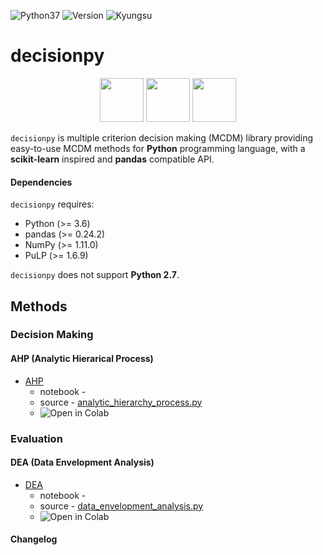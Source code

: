 <img alt="Python37" src="https://img.shields.io/badge/Python-3.7-blue.svg" /> <img alt="Version" src="https://img.shields.io/badge/Version-0.0.1b-red.svg" /> <img alt="Kyungsu" src="https://img.shields.io/badge/Created%20by-Kyungsu-orange.svg" />

# decisionpy

<p align="center">
  <img height="70" src="https://upload.wikimedia.org/wikipedia/commons/thumb/e/ed/Pandas_logo.svg/600px-Pandas_logo.svg.png" />
  <img height="70" src="https://upload.wikimedia.org/wikipedia/commons/thumb/1/1a/NumPy_logo.svg/2880px-NumPy_logo.svg.png" />
  <img height="70" src="https://upload.wikimedia.org/wikipedia/en/a/a7/COIN_OR_LOGO.png" />
</p>

`decisionpy` is multiple criterion decision making (MCDM) library providing easy-to-use MCDM methods for **Python** programming language, with a **scikit-learn** inspired and **pandas** compatible API.

#### Dependencies

`decisionpy` requires:

* Python (>= 3.6)
* pandas (>= 0.24.2)
* NumPy (>= 1.11.0)
* PuLP (>= 1.6.9)

`decisionpy` does not support **Python 2.7**.

## Methods

### Decision Making
  
#### AHP (Analytic Hierarical Process)

- [AHP]()
  - notebook - []()
  - source - [analytic_hierarchy_process.py]()
  - <img align="left" src="https://colab.research.google.com/assets/colab-badge.svg" alt="Open in Colab" title="Open and Execute in Google Colaboratory">

### Evaluation

#### DEA (Data Envelopment Analysis)

- [DEA]()
  - notebook - []() 
  - source - [data_envelopment_analysis.py]()
  - <img align="left" src="https://colab.research.google.com/assets/colab-badge.svg" alt="Open in Colab" title="Open and Execute in Google Colaboratory">

#### Changelog

